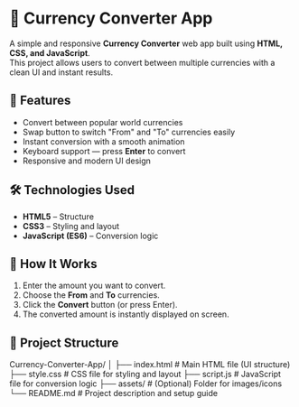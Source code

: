 # 💱 Currency Converter App

A simple and responsive **Currency Converter** web app built using **HTML, CSS, and JavaScript**.  
This project allows users to convert between multiple currencies with a clean UI and instant results.



## 🚀 Features
- Convert between popular world currencies  
- Swap button to switch "From" and "To" currencies easily  
- Instant conversion with a smooth animation  
- Keyboard support — press **Enter** to convert  
- Responsive and modern UI design



## 🛠️ Technologies Used
- **HTML5** – Structure  
- **CSS3** – Styling and layout  
- **JavaScript (ES6)** – Conversion logic



## 🧠 How It Works
1. Enter the amount you want to convert.  
2. Choose the **From** and **To** currencies.  
3. Click the **Convert** button (or press Enter).  
4. The converted amount is instantly displayed on screen.



##  📂 Project Structure


Currency-Converter-App/
│
├── index.html          # Main HTML file (UI structure)
├── style.css           # CSS file for styling and layout
├── script.js           # JavaScript file for conversion logic
├── assets/             # (Optional) Folder for images/icons
└── README.md           # Project description and setup guide
